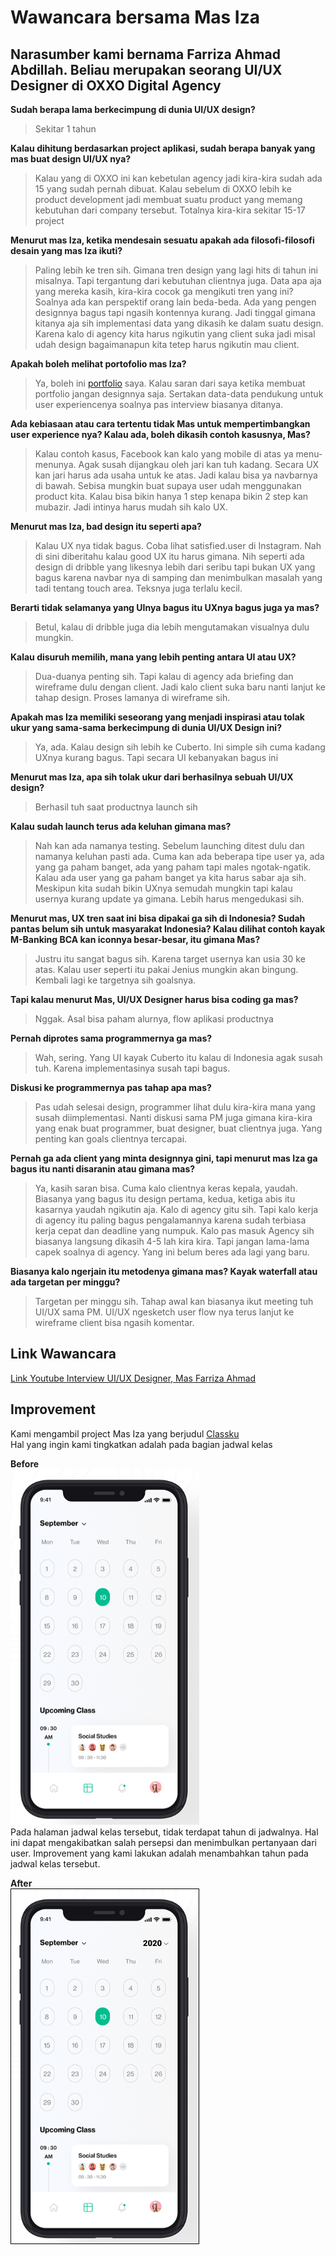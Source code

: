 # Wawancara bersama Mas Iza
## Narasumber kami bernama Farriza Ahmad Abdillah. Beliau merupakan seorang UI/UX Designer di OXXO Digital Agency

**Sudah berapa lama berkecimpung di dunia UI/UX design?**
>Sekitar 1 tahun

**Kalau dihitung berdasarkan project aplikasi, sudah berapa banyak yang mas buat design UI/UX nya?**
>Kalau yang di OXXO ini kan kebetulan agency jadi kira-kira sudah ada 15 yang sudah pernah dibuat. Kalau sebelum di OXXO lebih ke product development jadi membuat suatu product yang memang kebutuhan dari company tersebut. Totalnya kira-kira sekitar 15-17 project

**Menurut mas Iza, ketika mendesain sesuatu apakah ada filosofi-filosofi desain yang mas Iza ikuti?**
>Paling lebih ke tren sih. Gimana tren design yang lagi hits di tahun ini misalnya. Tapi tergantung dari kebutuhan clientnya juga. Data apa aja yang mereka kasih, kira-kira cocok ga mengikuti tren yang ini? Soalnya ada kan perspektif orang lain beda-beda. Ada yang pengen designnya bagus tapi ngasih kontennya kurang. Jadi tinggal gimana kitanya aja sih implementasi data yang dikasih ke dalam suatu design. Karena kalo di agency kita harus ngikutin yang client suka jadi misal udah design bagaimanapun kita tetep harus ngikutin mau client.

**Apakah boleh melihat portofolio mas Iza?**
>Ya, boleh ini [portfolio](https://dribbble.com/Izaiza) saya. Kalau saran dari saya ketika membuat portfolio jangan designnya saja. Sertakan data-data pendukung untuk user experiencenya soalnya pas interview biasanya ditanya.

**Ada kebiasaan atau cara tertentu tidak Mas untuk mempertimbangkan user experience nya? Kalau ada, boleh dikasih contoh kasusnya, Mas?** 
>Kalau contoh kasus, Facebook kan kalo yang mobile di atas ya menu-menunya. Agak susah dijangkau oleh jari kan tuh kadang. Secara UX kan jari harus ada usaha untuk ke atas. Jadi kalau bisa ya navbarnya di bawah. Sebisa mungkin buat supaya user udah menggunakan product kita. Kalau bisa bikin hanya 1 step kenapa bikin 2 step kan mubazir. Jadi intinya harus mudah sih kalo UX. 

**Menurut mas Iza, bad design itu seperti apa?**
>Kalau UX nya tidak bagus. Coba lihat satisfied.user di Instagram. Nah di sini diberitahu kalau good UX itu harus gimana. Nih seperti ada design di dribble yang likesnya lebih dari seribu tapi bukan UX yang bagus karena navbar nya di samping dan menimbulkan masalah yang tadi tentang touch area. Teksnya juga terlalu kecil.

**Berarti tidak selamanya yang UInya bagus itu UXnya bagus juga ya mas?**
>Betul, kalau di dribble juga dia lebih mengutamakan visualnya dulu mungkin.

**Kalau disuruh memilih, mana yang lebih penting antara UI atau UX?**
>Dua-duanya penting sih. Tapi kalau di agency ada briefing dan wireframe dulu dengan client. Jadi kalo client suka baru nanti lanjut ke tahap design. Proses lamanya di wireframe sih. 

**Apakah mas Iza memiliki seseorang yang menjadi inspirasi atau tolak ukur yang sama-sama berkecimpung di dunia UI/UX Design ini?**
>Ya, ada. Kalau design sih lebih ke Cuberto. Ini simple sih cuma kadang UXnya kurang bagus. Tapi secara UI kebanyakan bagus ini

**Menurut mas Iza, apa sih tolak ukur dari berhasilnya sebuah UI/UX design?**
>Berhasil tuh saat productnya launch sih

**Kalau sudah launch terus ada keluhan gimana mas?**
>Nah kan ada namanya testing. Sebelum launching ditest dulu dan namanya keluhan pasti ada. Cuma kan ada beberapa tipe user ya, ada yang ga paham banget, ada yang paham tapi males ngotak-ngatik. Kalau ada user yang ga paham banget ya kita harus sabar aja sih. Meskipun kita sudah bikin UXnya semudah mungkin tapi kalau usernya kurang update ya gimana. Lebih harus mengedukasi sih.

**Menurut mas, UX tren saat ini bisa dipakai ga sih di Indonesia? Sudah pantas belum sih untuk masyarakat Indonesia? Kalau dilihat contoh kayak M-Banking BCA kan iconnya besar-besar, itu gimana Mas?**
>Justru itu sangat bagus sih. Karena target usernya kan usia 30 ke atas. Kalau user seperti itu pakai Jenius mungkin akan bingung. Kembali lagi ke targetnya sih goalsnya.

**Tapi kalau menurut Mas, UI/UX Designer harus bisa coding ga mas?**
>Nggak. Asal bisa paham alurnya, flow aplikasi productnya

**Pernah diprotes sama programmernya ga mas?**
>Wah, sering. Yang UI kayak Cuberto itu kalau di Indonesia agak susah tuh. Karena implementasinya susah tapi bagus. 

**Diskusi ke programmernya pas tahap apa mas?**
>Pas udah selesai design, programmer lihat dulu kira-kira mana yang susah diimplementasi. Nanti diskusi sama PM juga gimana kira-kira yang enak buat programmer, buat designer, buat clientnya juga. Yang penting kan goals clientnya tercapai.

**Pernah ga ada client yang minta designnya gini, tapi menurut mas Iza ga bagus itu nanti disaranin atau gimana mas?**
>Ya, kasih saran bisa. Cuma kalo clientnya keras kepala, yaudah. Biasanya yang bagus itu design pertama, kedua, ketiga abis itu kasarnya yaudah ngikutin aja. Kalo di agency gitu sih. Tapi kalo kerja di agency itu paling bagus pengalamannya karena sudah terbiasa kerja cepat dan deadline yang numpuk. Kalo pas masuk Agency sih biasanya langsung dikasih 4-5 lah kira kira. Tapi jangan lama-lama capek soalnya di agency. Yang ini belum beres ada lagi yang baru. 

**Biasanya kalo ngerjain itu metodenya gimana mas? Kayak waterfall atau ada targetan per minggu?**
>Targetan per minggu sih. Tahap awal kan biasanya ikut meeting tuh UI/UX sama PM. UI/UX ngesketch user flow nya terus lanjut ke wireframe client bisa ngasih komentar. 

## Link Wawancara
[Link Youtube Interview UI/UX Designer, Mas Farriza Ahmad](https://youtu.be/E0EcdpvGL2s)

## Improvement
Kami mengambil project Mas Iza yang berjudul [Classku](https://dribbble.com/shots/14260560-Classku-Mobile-Design-Concept)  
Hal yang ingin kami tingkatkan adalah pada bagian jadwal kelas 

**Before**  
![Sebelum Improvement](mock_up_before_improvment.png)  
Pada halaman jadwal kelas tersebut, tidak terdapat tahun di jadwalnya. Hal ini dapat mengakibatkan salah persepsi dan menimbulkan pertanyaan dari user. Improvement yang kami lakukan adalah menambahkan tahun pada jadwal kelas tersebut.

**After**  
![Sesudah Improvement](Improvement.png)
